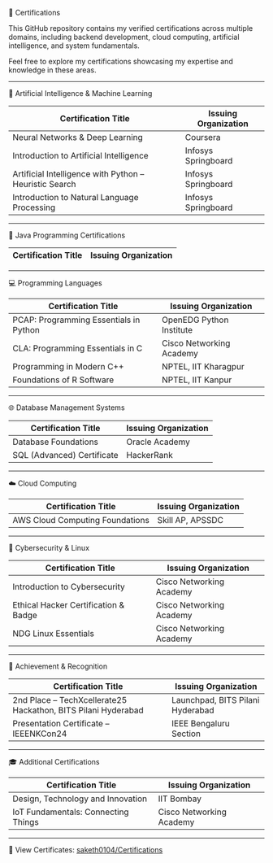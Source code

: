 📜 Certifications

This GitHub repository contains my verified certifications across multiple domains, including backend development, cloud computing, artificial intelligence, and system fundamentals.

Feel free to explore my certifications showcasing my expertise and knowledge in these areas.

---

🧠 Artificial Intelligence & Machine Learning

| Certification Title                                    | Issuing Organization |
| ------------------------------------------------------ | -------------------- |
| Neural Networks & Deep Learning                        | Coursera             |
| Introduction to Artificial Intelligence                | Infosys Springboard  |
| Artificial Intelligence with Python – Heuristic Search | Infosys Springboard  |
| Introduction to Natural Language Processing            | Infosys Springboard  |

---

🍵 Java Programming Certifications

| Certification Title | Issuing Organization |
| ------------------- | -------------------- |

---

💻 Programming Languages

| Certification Title                    | Issuing Organization     |
| -------------------------------------- | ------------------------ |
| PCAP: Programming Essentials in Python | OpenEDG Python Institute |
| CLA: Programming Essentials in C       | Cisco Networking Academy |
| Programming in Modern C++              | NPTEL, IIT Kharagpur     |
| Foundations of R Software              | NPTEL, IIT Kanpur        |

---

🌐 Database Management Systems 

| Certification Title             | Issuing Organization            |
| ------------------------------- | ------------------------------- |
| Database Foundations            | Oracle Academy                  |
| SQL (Advanced) Certificate             | HackerRank               |

---

☁️ Cloud Computing

| Certification Title             | Issuing Organization |
| ------------------------------- | -------------------- |
| AWS Cloud Computing Foundations | Skill AP, APSSDC     |

---

🔐 Cybersecurity & Linux

| Certification Title                  | Issuing Organization     |
| ------------------------------------ | ------------------------ |
| Introduction to Cybersecurity        | Cisco Networking Academy |
| Ethical Hacker Certification & Badge | Cisco Networking Academy |
| NDG Linux Essentials                 | Cisco Networking Academy |

---

🏅 Achievement & Recognition

| Certification Title                                           | Issuing Organization             |
| ------------------------------------------------------------- | -------------------------------- |
| 2nd Place – TechXcellerate25 Hackathon, BITS Pilani Hyderabad | Launchpad, BITS Pilani Hyderabad |
| Presentation Certificate – IEEENKCon24                        | IEEE Bengaluru Section           |

---

🎓 Additional Certifications

| Certification Title                 | Issuing Organization     |
| ----------------------------------- | ------------------------ |
| Design, Technology and Innovation   | IIT Bombay               |
| IoT Fundamentals: Connecting Things | Cisco Networking Academy |

---

📁 View Certificates: [saketh0104/Certifications](https://github.com/saketh0104/Certifications)
